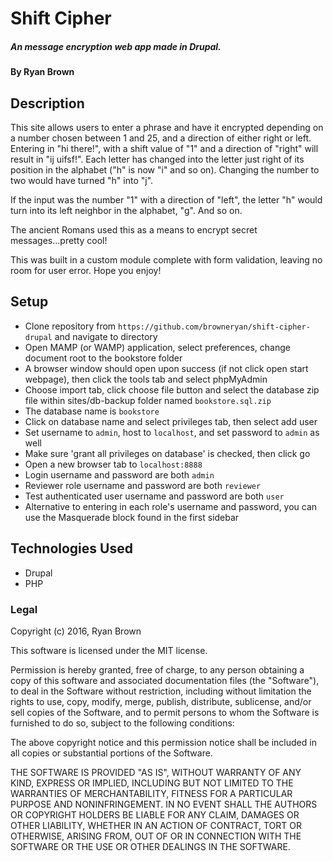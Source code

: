 # Shift Cipher
##### An message encryption web app made in Drupal.

#### By Ryan Brown

## Description

This site allows users to enter a phrase and have it encrypted depending on a number chosen between 1 and 25, and a direction of either right or left.  Entering in "hi there!", with a shift value of "1" and a direction of "right" will result in "ij uifsf!".  Each letter has changed into the letter just right of its position in the alphabet ("h" is now "i" and so on).  Changing the number to two would have turned "h" into "j".

If the input was the number "1" with a direction of "left", the letter "h" would turn into its left neighbor in the alphabet, "g".  And so on.

The ancient Romans used this as a means to encrypt secret messages...pretty cool!

This was built in a custom module complete with form validation, leaving no room for user error.  Hope you enjoy!

## Setup

* Clone repository from `https://github.com/browneryan/shift-cipher-drupal` and navigate to directory
* Open MAMP (or WAMP) application, select preferences, change document root to the bookstore folder
* A browser window should open upon success (if not click open start webpage), then click the tools tab and select phpMyAdmin
* Choose import tab, click choose file button and select the database zip file within sites/db-backup folder named `bookstore.sql.zip`
* The database name is `bookstore`
* Click on database name and select privileges tab, then select add user
* Set username to `admin`, host to `localhost`, and set password to `admin` as well
* Make sure 'grant all privileges on database' is checked, then click go
* Open a new browser tab to `localhost:8888`
* Login username and password are both `admin`
* Reviewer role username and password are both `reviewer`
* Test authenticated user username and password are both `user`
* Alternative to entering in each role's username and password, you can use the Masquerade block found in the first sidebar

## Technologies Used

* Drupal
* PHP

### Legal

Copyright (c) 2016, Ryan Brown

This software is licensed under the MIT license.

Permission is hereby granted, free of charge, to any person obtaining a copy of this software and associated documentation files (the "Software"), to deal in the Software without restriction, including without limitation the rights to use, copy, modify, merge, publish, distribute, sublicense, and/or sell copies of the Software, and to permit persons to whom the Software is furnished to do so, subject to the following conditions:

The above copyright notice and this permission notice shall be included in all copies or substantial portions of the Software.

THE SOFTWARE IS PROVIDED "AS IS", WITHOUT WARRANTY OF ANY KIND, EXPRESS OR IMPLIED, INCLUDING BUT NOT LIMITED TO THE WARRANTIES OF MERCHANTABILITY, FITNESS FOR A PARTICULAR PURPOSE AND NONINFRINGEMENT. IN NO EVENT SHALL THE AUTHORS OR COPYRIGHT HOLDERS BE LIABLE FOR ANY CLAIM, DAMAGES OR OTHER LIABILITY, WHETHER IN AN ACTION OF CONTRACT, TORT OR OTHERWISE, ARISING FROM, OUT OF OR IN CONNECTION WITH THE SOFTWARE OR THE USE OR OTHER DEALINGS IN THE SOFTWARE.
